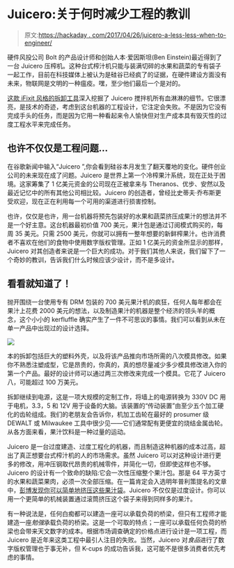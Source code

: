 # Juicero:关于何时减少工程的教训

> 原文:[https://hackaday . com/2017/04/26/juicero-a-less-less-when-to-engineer/](https://hackaday.com/2017/04/26/juicero-a-lesson-on-when-to-engineer-less/)

硬件风投公司 Bolt 的产品设计师和创始人本·爱因斯坦(Ben Einstein)最近得到了一台 Juicero 压榨机。这种台式榨汁机只能与装满切碎的水果和蔬菜的专有袋子一起工作，目前在科技媒体上被认为是硅谷已经疯了的证据，在硬件建设方面没有未来，物联网是文明的一种瘟疫。嘿，至少他们最后一个是对的。

[这款 iFixit 风格的拆卸工具](https://blog.bolt.io/heres-why-juicero-s-press-is-so-expensive-6add74594e50)深入挖掘了 Juicero 搅拌机所有血淋淋的细节。它很漂亮，是技术的奇迹，考虑到这台机器的工程设计，它注定会失败。不是因为它没有完成手头的任务，而是因为它用一种看起来令人愉快但对生产成本具有毁灭性的过度工程水平来完成任务。

## 也许不仅仅是工程问题…

在谷歌新闻中输入“Juicero ”,你会看到硅谷本月发生了翻天覆地的变化。硬件创业公司的未来现在成了问题。Juicero 是世界上第一个冷榨果汁系统，现在正处于困境。这家筹集了 1 亿美元资金的公司现在正被拿来与 Theranos、优步、安然以及最近记忆中的所有其他公司相比较。Juicero 的创造者，曾经比史蒂夫·乔布斯更受欢迎，现在正在利用每一个可用的渠道进行损害控制。

也许，仅仅是也许，用一台机器将预先包装好的水果和蔬菜挤压成果汁的想法并不是一个好主意。这台机器最初价值 700 美元，果汁包是通过订阅模式购买的，每周 35 美元。只需 2500 美元，你就可以拥有一整年想要的新鲜榨果汁。也许消费者不喜欢在他们的食物中使用数字版权管理。正如 1 亿美元的资金所显示的那样，Juicero 对其创造者来说是一个巨大的成功。对于我们其他人来说，我们留下了一个奇妙的教训，告诉我们什么时候应该少设计，而不是多设计。

## 看看就知道了！

抛开围绕一台使用专有 DRM 包装的 700 美元果汁机的疯狂，任何人每年都会在果汁上花费 2000 美元的想法，以及制造果汁的机器是整个经济的领头羊的概念，这个小小的 kerfluffle 确实产生了一件不可思议的事情。我们可以看到从未在单一产品中出现过的设计选择。

![](../Images/e85b1a33a5c9ae3049f60d150e1bc75d.png)

本的拆卸包括巨大的塑料外壳，以及将该产品推向市场所需的八次模具修改。如果你不熟悉注塑成型，它是昂贵的，你真的，真的想尽量减少多少模具修改进入你的第一个产品。最好的设计师可以通过两三次修改来完成一个模具。它花了 Juicero 八，可能超过 100 万美元。

拆卸继续到电源，这是一项大规模的定制工作，将墙上的电源转换为 330V DC 用于电机，3.3，5 和 12V 用于设备的大脑。该装置的“传动装置”由至少五个加工硬化的齿轮组成。我们的老朋友会告诉你，机加工齿轮在最好的 prosumer 级 DEWALT 或 Milwaukee 工具中很少见——它们通常配有更便宜的烧结金属齿轮。从各方面来看，果汁饮料是一种过量的运动。

Juicero 是一台过度建造、过度工程化的机器，而且制造这种机器的成本过高，超出了真正想要台式榨汁机的人的市场需求。虽然 Juicero 可以对这种设计进行更多的修改，用冲压钢取代昂贵的机械零件，并简化一切，但即使这样也不够。Juicero 的设计有一个致命的缺陷:它会一次性压缩整个果汁包。那是 64 平方英寸的水果和蔬菜果肉，必须一次全部压缩。在一篇肯定会入选明年普利策提名的文章中，[彭博发现你可以简单地挤压这些果汁袋](https://www.bloomberg.com/news/features/2017-04-19/silicon-valley-s-400-juicer-may-be-feeling-the-squeeze)。Juicero 不仅仅是过度设计。你可以用一个更简单的机械装置通过滚筒挤压这个袋子来得到同样多的果汁。

有一种说法是，任何白痴都可以建造一座可以承载负荷的桥梁，但只有工程师才能建造一座*勉强*承载负荷的桥梁。这是一个可取的特点；一座可以承载任何负荷的桥梁也会带来天文数字的成本。根据市场调查确定的价格点进行设计是一项工程，而 Juicero 是近年来这类工程中最引人注目的失败。当然，Juicero 对*食品*进行了数字版权管理也于事无补，但 K-cups 的成功告诉我，这可能不是很多消费者优先考虑的事情。